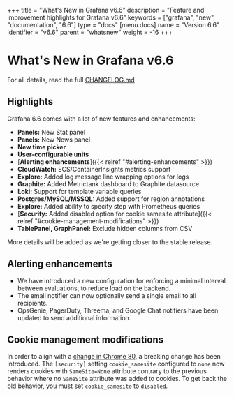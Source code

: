 
+++
title = "What's New in Grafana v6.6"
description = "Feature and improvement highlights for Grafana v6.6"
keywords = ["grafana", "new", "documentation", "6.6"]
type = "docs"
[menu.docs]
name = "Version 6.6"
identifier = "v6.6"
parent = "whatsnew"
weight = -16
+++

# What's New in Grafana v6.6

For all details, read the full [CHANGELOG.md](https://github.com/grafana/grafana/blob/master/CHANGELOG.md)

## Highlights

Grafana 6.6 comes with a lot of new features and enhancements:

- **Panels:** New Stat panel
- **Panels:** New News panel
- **New time picker**
- **User-configurable units**
- [**Alerting enhancements**]({{< relref "#alerting-enhancements" >}})
- **CloudWatch:** ECS/ContainerInsights metrics support
- **Explore:** Added log message line wrapping options for logs
- **Graphite:** Added Metrictank dashboard to Graphite datasource
- **Loki:** Support for template variable queries
- **Postgres/MySQL/MSSQL:** Added support for region annotations
- **Explore:** Added ability to specify step with Prometheus queries
- [**Security:** Added disabled option for cookie samesite attribute]({{< relref "#cookie-management-modifications" >}})
- **TablePanel, GraphPanel:** Exclude hidden columns from CSV

More details will be added as we're getting closer to the stable release.

## Alerting enhancements

 - We have introduced a new configuration for enforcing a minimal interval between evaluations, to reduce load on the backend. 
 - The email notifier can now optionally send a single email to all recipients. 
 - OpsGenie, PagerDuty, Threema, and Google Chat notifiers have been updated to send additional information.

## Cookie management modifications

In order to align with a [change in Chrome 80](https://www.chromestatus.com/feature/5088147346030592), a breaking change has been introduced. The `[security]` setting `cookie_samesite` configured to `none` now renders cookies with `SameSite=None` attribute contrary to the previous behavior where no `SameSite` attribute was added to cookies. To get back the old behavior, you must set `cookie_samesite` to `disabled`.